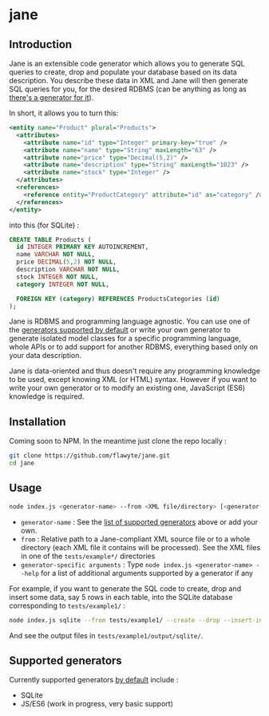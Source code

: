 # jane

## Introduction

Jane is an extensible code generator which allows you to generate SQL queries to create, drop and populate your database based on its data description. You describe these data in XML and Jane will then generate SQL queries for you, for the desired RDBMS (can be anything as long as [there's a generator for it](https://github.com/flawyte/jane/tree/master/src/generators)).

In short, it allows you to turn this:

```xml
<entity name="Product" plural="Products">
  <attributes>
    <attribute name="id" type="Integer" primary-key="true" />
    <attribute name="name" type="String" maxLength="63" />
    <attribute name="price" type="Decimal(5,2)" />
    <attribute name="description" type="String" maxLength="1023" />
    <attribute name="stock" type="Integer" />
  </attributes>
  <references>
    <reference entity="ProductCategory" attribute="id" as="category" />
  </references>
</entity>
```

into this (for SQLite) :

```sql
CREATE TABLE Products (
  id INTEGER PRIMARY KEY AUTOINCREMENT,
  name VARCHAR NOT NULL,
  price DECIMAL(5,2) NOT NULL,
  description VARCHAR NOT NULL,
  stock INTEGER NOT NULL,
  category INTEGER NOT NULL,

  FOREIGN KEY (category) REFERENCES ProductsCategories (id)
);
```

Jane is RDBMS and programming language agnostic. You can use one of the [generators supported by default](#supported-generators) or write your own generator to generate isolated model classes for a specific programming language, whole APIs or to add support for another RDBMS, everything based only on your data description.

Jane is data-oriented and thus doesn't require any programming knowledge to be used, except knowing XML (or HTML) syntax. However if you want to write your own generator or to modify an existing one, JavaScript (ES6) knowledge is required.

## Installation

Coming soon to NPM. In the meantime just clone the repo locally :

```bash
git clone https://github.com/flawyte/jane.git
cd jane
```

## Usage

```bash
node index.js <generator-name> --from <XML file/directory> [<generator-specific arguments>]
```

- `generator-name` : See the [list of supported generators](#supported-generators) above or add your own.
- `from` : Relative path to a Jane-compliant XML source file or to a whole directory (each XML file it contains will be processed). See the XML files in one of the `tests/example*/` directories
- `generator-specific arguments` : Type `node index.js <generator-name> --help` for a list of additional arguments supported by a generator if any

For example, if you want to generate the SQL code to create, drop and insert some data, say 5 rows in each table, into the SQLite database corresponding to `tests/example1/` :

```bash
node index.js sqlite --from tests/example1/ --create --drop --insert-into=5
```

And see the output files in `tests/example1/output/sqlite/`.

## Supported generators

Currently supported generators [by default](https://github.com/flawyte/jane/tree/master/src/generators) include :

- SQLite
- JS/ES6 (work in progress, very basic support)
